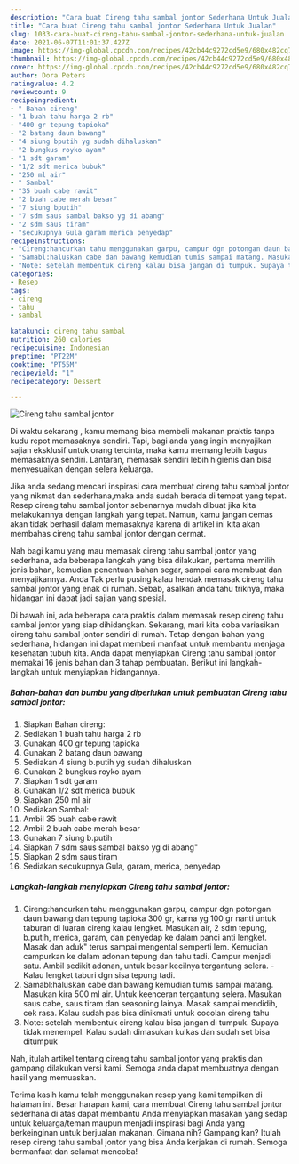 ```yaml
---
description: "Cara buat Cireng tahu sambal jontor Sederhana Untuk Jualan"
title: "Cara buat Cireng tahu sambal jontor Sederhana Untuk Jualan"
slug: 1033-cara-buat-cireng-tahu-sambal-jontor-sederhana-untuk-jualan
date: 2021-06-07T11:01:37.427Z
image: https://img-global.cpcdn.com/recipes/42cb44c9272cd5e9/680x482cq70/cireng-tahu-sambal-jontor-foto-resep-utama.jpg
thumbnail: https://img-global.cpcdn.com/recipes/42cb44c9272cd5e9/680x482cq70/cireng-tahu-sambal-jontor-foto-resep-utama.jpg
cover: https://img-global.cpcdn.com/recipes/42cb44c9272cd5e9/680x482cq70/cireng-tahu-sambal-jontor-foto-resep-utama.jpg
author: Dora Peters
ratingvalue: 4.2
reviewcount: 9
recipeingredient:
- " Bahan cireng"
- "1 buah tahu harga 2 rb"
- "400 gr tepung tapioka"
- "2 batang daun bawang"
- "4 siung bputih yg sudah dihaluskan"
- "2 bungkus royko ayam"
- "1 sdt garam"
- "1/2 sdt merica bubuk"
- "250 ml air"
- " Sambal"
- "35 buah cabe rawit"
- "2 buah cabe merah besar"
- "7 siung bputih"
- "7 sdm saus sambal bakso yg di abang"
- "2 sdm saus tiram"
- "secukupnya Gula garam merica penyedap"
recipeinstructions:
- "Cireng:hancurkan tahu menggunakan garpu, campur dgn potongan daun bawang dan tepung tapioka 300 gr, karna yg 100 gr nanti untuk taburan di luaran cireng kalau lengket. Masukan air, 2 sdm tepung, b.putih, merica, garam, dan penyedap ke dalam panci anti lengket. Masak dan aduk&#34; terus sampai mengental semperti lem. Kemudian campurkan ke dalam adonan tepung dan tahu tadi. Campur menjadi satu. Ambil sedikit adonan, untuk besar kecilnya tergantung selera. Kalau lengket taburi dgn sisa tepung tadi."
- "Samabl:haluskan cabe dan bawang kemudian tumis sampai matang. Masukan kira 500 ml air. Untuk keenceran tergantung selera. Masukan saus cabe, saus tiram dan seasoning lainya. Masak sampai mendidih, cek rasa. Kalau sudah pas bisa dinikmati untuk cocolan cireng tahu"
- "Note: setelah membentuk cireng kalau bisa jangan di tumpuk. Supaya tidak menempel. Kalau sudah dimasukan kulkas dan sudah set bisa ditumpuk"
categories:
- Resep
tags:
- cireng
- tahu
- sambal

katakunci: cireng tahu sambal 
nutrition: 260 calories
recipecuisine: Indonesian
preptime: "PT22M"
cooktime: "PT55M"
recipeyield: "1"
recipecategory: Dessert

---
```



![Cireng tahu sambal jontor](https://img-global.cpcdn.com/recipes/42cb44c9272cd5e9/680x482cq70/cireng-tahu-sambal-jontor-foto-resep-utama.jpg)

Di waktu  sekarang , kamu memang bisa membeli makanan praktis tanpa kudu repot memasaknya sendiri. Tapi, bagi anda yang ingin menyajikan sajian eksklusif untuk orang tercinta, maka kamu memang lebih bagus memasaknya sendiri. Lantaran, memasak sendiri lebih higienis dan bisa menyesuaikan dengan selera keluarga.

Jika anda sedang mencari inspirasi cara membuat cireng tahu sambal jontor yang nikmat dan sederhana,maka anda sudah berada di tempat yang tepat. Resep cireng tahu sambal jontor  sebenarnya mudah dibuat jika kita melakukannya dengan langkah yang tepat. Namun, kamu jangan cemas akan tidak berhasil dalam memasaknya 
karena di artikel ini kita akan membahas cireng tahu sambal jontor dengan cermat.  



Nah bagi kamu yang mau memasak cireng tahu sambal jontor yang sederhana, ada beberapa langkah yang bisa dilakukan, pertama memilih jenis bahan, kemudian penentuan bahan segar, sampai cara membuat dan menyajikannya. Anda Tak perlu pusing kalau hendak memasak cireng tahu sambal jontor yang enak di rumah. Sebab, asalkan anda  tahu triknya, maka hidangan ini dapat jadi sajian yang spesial.

Di bawah ini, ada beberapa cara praktis  dalam memasak resep cireng tahu sambal jontor yang siap dihidangkan. Sekarang, mari kita coba variasikan cireng tahu sambal jontor sendiri di rumah. Tetap dengan bahan yang sederhana, hidangan ini dapat memberi manfaat untuk membantu menjaga kesehatan tubuh kita. Anda dapat menyiapkan Cireng tahu sambal jontor memakai 16 jenis bahan dan 3 tahap pembuatan. Berikut ini langkah-langkah untuk menyiapkan hidangannya.

<!--inarticleads1-->

##### Bahan-bahan dan bumbu yang diperlukan untuk pembuatan Cireng tahu sambal jontor:

1. Siapkan  Bahan cireng:
1. Sediakan 1 buah tahu harga 2 rb
1. Gunakan 400 gr tepung tapioka
1. Gunakan 2 batang daun bawang
1. Sediakan 4 siung b.putih yg sudah dihaluskan
1. Gunakan 2 bungkus royko ayam
1. Siapkan 1 sdt garam
1. Gunakan 1/2 sdt merica bubuk
1. Siapkan 250 ml air
1. Sediakan  Sambal:
1. Ambil 35 buah cabe rawit
1. Ambil 2 buah cabe merah besar
1. Gunakan 7 siung b.putih
1. Siapkan 7 sdm saus sambal bakso yg di abang&#34;
1. Siapkan 2 sdm saus tiram
1. Sediakan secukupnya Gula, garam, merica, penyedap




<!--inarticleads2-->

##### Langkah-langkah menyiapkan Cireng tahu sambal jontor:

1. Cireng:hancurkan tahu menggunakan garpu, campur dgn potongan daun bawang dan tepung tapioka 300 gr, karna yg 100 gr nanti untuk taburan di luaran cireng kalau lengket. Masukan air, 2 sdm tepung, b.putih, merica, garam, dan penyedap ke dalam panci anti lengket. Masak dan aduk&#34; terus sampai mengental semperti lem. Kemudian campurkan ke dalam adonan tepung dan tahu tadi. Campur menjadi satu. Ambil sedikit adonan, untuk besar kecilnya tergantung selera. - Kalau lengket taburi dgn sisa tepung tadi.
1. Samabl:haluskan cabe dan bawang kemudian tumis sampai matang. Masukan kira 500 ml air. Untuk keenceran tergantung selera. Masukan saus cabe, saus tiram dan seasoning lainya. Masak sampai mendidih, cek rasa. Kalau sudah pas bisa dinikmati untuk cocolan cireng tahu
1. Note: setelah membentuk cireng kalau bisa jangan di tumpuk. Supaya tidak menempel. Kalau sudah dimasukan kulkas dan sudah set bisa ditumpuk




Nah, itulah artikel tentang  cireng tahu sambal jontor  yang praktis dan gampang dilakukan versi kami. Semoga anda dapat membuatnya dengan hasil yang memuaskan. 

Terima kasih kamu telah menggunakan resep yang kami tampilkan di halaman ini. Besar harapan kami, cara membuat  Cireng tahu sambal jontor sederhana di atas dapat membantu Anda menyiapkan masakan yang sedap untuk keluarga/teman maupun menjadi inspirasi bagi Anda yang berkeinginan untuk berjualan makanan. Gimana nih? Gampang kan? Itulah resep cireng tahu sambal jontor yang bisa Anda kerjakan di rumah. Semoga bermanfaat dan selamat mencoba!

